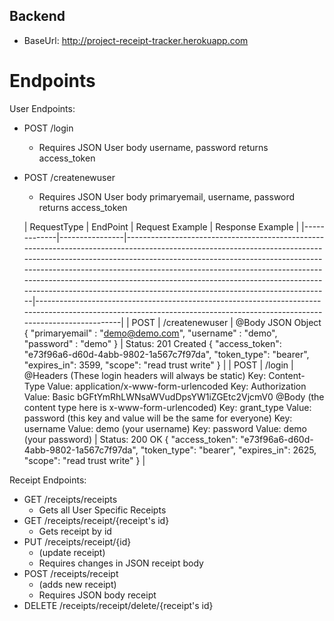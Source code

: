 ## Backend

* BaseUrl: http://project-receipt-tracker.herokuapp.com

# Endpoints

User Endpoints:
* POST /login 
  * Requires JSON User body username, password  returns access_token
* POST /createnewuser 
  * Requires JSON User body primaryemail, username, password  returns access_token
  
  | RequestType | EndPoint       | Request Example                                                                                                                                                                                                                                                                                                                                                                                                                     | Response Example                                                                                                                                                        |
|-------------|----------------|-------------------------------------------------------------------------------------------------------------------------------------------------------------------------------------------------------------------------------------------------------------------------------------------------------------------------------------------------------------------------------------------------------------------------------------|-------------------------------------------------------------------------------------------------------------------------------------------------------------------------|
| POST        | /createnewuser | @Body JSON Object {         "primaryemail" : "demo@demo.com",         "username" : "demo",         "password" : "demo" }                                                                                                                                                                                                                                                                                                            | Status: 201 Created {     "access_token": "e73f96a6-d60d-4abb-9802-1a567c7f97da",     "token_type": "bearer",     "expires_in": 3599,     "scope": "read trust write" } |
| POST        | /login         | @Headers (These login headers will always be static) Key: Content-Type   Value: application/x-www-form-urlencoded Key: Authorization   Value: Basic bGFtYmRhLWNsaWVudDpsYW1iZGEtc2VjcmV0  @Body (the content type here is x-www-form-urlencoded) Key: grant_type   Value: password   (this key and value will be the same for everyone) Key: username   Value: demo   (your username) Key: password   Value: demo   (your password) | Status: 200 OK {     "access_token": "e73f96a6-d60d-4abb-9802-1a567c7f97da",     "token_type": "bearer",     "expires_in": 2625,     "scope": "read trust write" }      |


Receipt Endpoints:
* GET /receipts/receipts
  * Gets all User Specific Receipts 
* GET /receipts/receipt/{receipt's id}
  * Gets receipt by id
* PUT /receipts/receipt/{id}
  * (update receipt)
  * Requires changes in JSON receipt body
* POST /receipts/receipt 
  * (adds new receipt)
  * Requires JSON body receipt
* DELETE /receipts/receipt/delete/{receipt's id}

